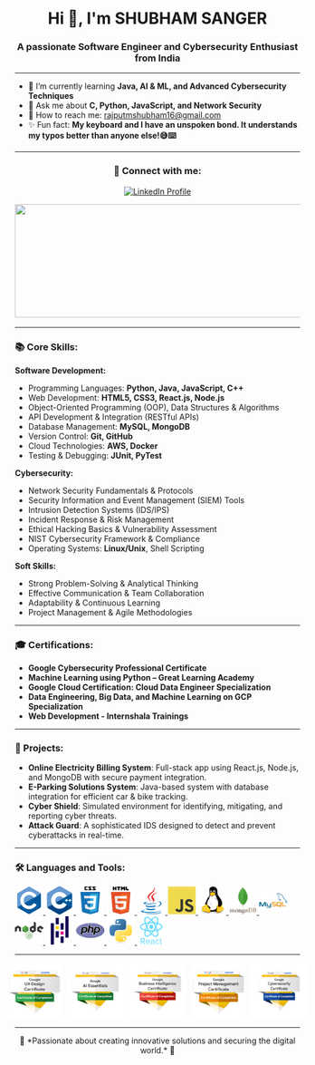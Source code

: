 <body>
    <h1 align="center">Hi 👋, I'm SHUBHAM SANGER </h1>
</body>

<h3 align="center">A passionate Software Engineer and Cybersecurity Enthusiast from India</h3>



---

- 🌱 I’m currently learning **Java, AI & ML, and Advanced Cybersecurity Techniques**  
- 💬 Ask me about **C, Python, JavaScript, and Network Security**  
- 📢 How to reach me: [rajputmshubham16@gmail.com](mailto:rajputmshubham16@gmail.com)  
- ✨ Fun fact: **My keyboard and I have an unspoken bond. It understands my typos better than anyone else!😅⌨️**

---

<h3 align="center"style="margin-top:10; margin-bottom:10;">🔗 Connect with me:</h3>
<p align="center" style="margin-top: 10px; margin-bottom: 10px;">
  <a href="https://www.linkedin.com/in/shubhamsanger23/" target="_blank" rel="noopener noreferrer">
    <img align="center" src="https://raw.githubusercontent.com/rahuldkjain/github-profile-readme-generator/master/src/images/icons/Social/linked-in-alt.svg" alt="LinkedIn Profile" height="50" width="60"/>
  </a>
</p>
    <p align="center"style="margin-top:10; margin-bottom:10;">
  <img src="https://user-images.githubusercontent.com/55389276/140866485-8fb1c876-9a8f-4d6a-98dc-08c4981eaf70.gif"width="700"height="200"/>
</p>
</p>


---

<h3 align="left">📚 Core Skills:</h3>

**Software Development:**  
- Programming Languages: **Python, Java, JavaScript, C++**  
- Web Development: **HTML5, CSS3, React.js, Node.js**  
- Object-Oriented Programming (OOP), Data Structures & Algorithms  
- API Development & Integration (RESTful APIs)  
- Database Management: **MySQL, MongoDB**  
- Version Control: **Git, GitHub**  
- Cloud Technologies: **AWS, Docker**  
- Testing & Debugging: **JUnit, PyTest**

**Cybersecurity:**  
- Network Security Fundamentals & Protocols  
- Security Information and Event Management (SIEM) Tools  
- Intrusion Detection Systems (IDS/IPS)  
- Incident Response & Risk Management  
- Ethical Hacking Basics & Vulnerability Assessment  
- NIST Cybersecurity Framework & Compliance  
- Operating Systems: **Linux/Unix**, Shell Scripting

**Soft Skills:**  
- Strong Problem-Solving & Analytical Thinking  
- Effective Communication & Team Collaboration  
- Adaptability & Continuous Learning  
- Project Management & Agile Methodologies

---

<h3 align="left">🎓 Certifications:</h3>

- **Google Cybersecurity Professional Certificate**  
- **Machine Learning using Python – Great Learning Academy** 
- **Google Cloud Certification: Cloud Data Engineer Specialization**  
- **Data Engineering, Big Data, and Machine Learning on GCP Specialization**
- **Web Development - Internshala Trainings** 
---

<h3 align="left">📅 Projects:</h3>

- **Online Electricity Billing System**: Full-stack app using React.js, Node.js, and MongoDB with secure payment integration.
- **E-Parking Solutions System**: Java-based system with database integration for efficient car & bike tracking.
- **Cyber Shield**: Simulated environment for identifying, mitigating, and reporting cyber threats.
- **Attack Guard**: A sophisticated IDS designed to detect and prevent cyberattacks in real-time.

---

<h3 align="left">🛠️ Languages and Tools:</h3>

<p align="left">
    <a href="https://www.cprogramming.com/" target="_blank" rel="noreferrer">
        <img src="https://raw.githubusercontent.com/devicons/devicon/master/icons/c/c-original.svg" alt="c" width="50" height="50"/>
    </a>
    <a href="https://www.w3schools.com/cpp/" target="_blank" rel="noreferrer">
        <img src="https://raw.githubusercontent.com/devicons/devicon/master/icons/cplusplus/cplusplus-original.svg" alt="cplusplus" width="50" height="50"/>
    </a>
    <a href="https://www.w3schools.com/css/" target="_blank" rel="noreferrer">
        <img src="https://raw.githubusercontent.com/devicons/devicon/master/icons/css3/css3-original-wordmark.svg" alt="css3" width="50" height="50">
    </a>
    <a href="https://www.w3.org/html/" target="_blank" rel="noreferrer">
        <img src="https://raw.githubusercontent.com/devicons/devicon/master/icons/html5/html5-original-wordmark.svg" alt="html5" width="50" height="50"/>
    </a>
    <a href="https://www.java.com" target="_blank" rel="noreferrer">
        <img src="https://raw.githubusercontent.com/devicons/devicon/master/icons/java/java-original.svg" alt="java" width="50" height="50"/>
    </a>
    <a href="https://developer.mozilla.org/en-US/docs/Web/JavaScript" target="_blank" rel="noreferrer">
        <img src="https://raw.githubusercontent.com/devicons/devicon/master/icons/javascript/javascript-original.svg" alt="javascript" width="50" height="50"/>
    </a>
    <a href="https://www.linux.org/" target="_blank" rel="noreferrer">
        <img src="https://raw.githubusercontent.com/devicons/devicon/master/icons/linux/linux-original.svg" alt="linux" width="50" height="50" />
    </a>
    <a href="https://www.mongodb.com/" target="_blank" rel="noreferrer">
        <img src="https://raw.githubusercontent.com/devicons/devicon/master/icons/mongodb/mongodb-original-wordmark.svg" alt="mongodb" width="50" height="50"/>
    </a>
    <a href="https://www.mysql.com/" target="_blank" rel="noreferrer">
        <img src="https://raw.githubusercontent.com/devicons/devicon/master/icons/mysql/mysql-original-wordmark.svg" alt="mysql" width="50" height="50"/>
    </a>
    <a href="https://nodejs.org" target="_blank" rel="noreferrer">
        <img src="https://raw.githubusercontent.com/devicons/devicon/master/icons/nodejs/nodejs-original-wordmark.svg" alt="nodejs" width="50" height="50"/>
    </a>
    <a href="https://pandas.pydata.org/" target="_blank" rel="noreferrer">
        <img src="https://raw.githubusercontent.com/devicons/devicon/2ae2a900d2f041da66e950e4d48052658d850630/icons/pandas/pandas-original.svg" alt="pandas" width="50" height="50"/>
    </a>
    <a href="https://www.php.net" target="_blank" rel="noreferrer">
        <img src="https://raw.githubusercontent.com/devicons/devicon/master/icons/php/php-original.svg" alt="php" width="50" height="50"/>
    </a>
    <a href="https://www.python.org" target="_blank" rel="noreferrer">
        <img src="https://raw.githubusercontent.com/devicons/devicon/master/icons/python/python-original.svg" alt="python" width="50" height="50"/>
    </a>
    <a href="https://reactjs.org/" target="_blank" rel="noreferrer">
        <img src="https://raw.githubusercontent.com/devicons/devicon/master/icons/react/react-original-wordmark.svg" alt="react" width="50" height="50"/>
    </a>
</p>
 
---


<div style=" align:left; display: flex; justify-content: center; align-items: center; gap: 10px;">
    <img src="https://github.com/shubhamsanger/shubhamsanger/blob/main/google-ux-design-professional-certificate.2.png" alt="UX Design" width="100" height="95"/>
    <img src="https://github.com/shubhamsanger/shubhamsanger/blob/main/google-ai-essentials%20(1).png" alt="AI Essentials" width="100" height="100"/>
    <img src="https://github.com/shubhamsanger/shubhamsanger/blob/main/google-business-intelligence-certificate%20(1).png" width="100" height="100"/>
    <img src="https://github.com/shubhamsanger/shubhamsanger/blob/main/google-project-management-professional-certificate.2%20(2).png" alt="Project Management" width="100" height="95"/>
    <img src="https://github.com/shubhamsanger/shubhamsanger/blob/main/google-cybersecurity-certificate.png" alt="cybersecurity" width="130" height="100" align= down />
</div>



---

<p align="center">🌟 *Passionate about creating innovative solutions and securing the digital world.* 🌟</p>
